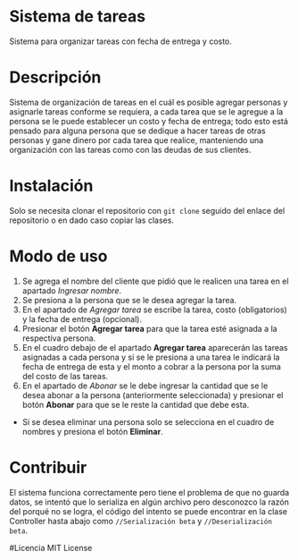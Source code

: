 # Sistema de tareas
Sistema para organizar tareas con fecha de entrega y costo.

# Descripción
Sistema de organización de tareas en el cuál es posible agregar personas y asignarle tareas conforme se requiera, a cada tarea que se le agregue a la persona se le puede establecer un costo y fecha de entrega; todo esto está pensado para alguna persona que se dedique a hacer tareas de otras personas y gane dinero por cada tarea que realice, manteniendo una organización con las tareas como con las deudas de sus clientes.

# Instalación
Solo se necesita clonar el repositorio con ``git clone`` seguido del enlace del repositorio o en dado caso copiar las clases.

# Modo de uso
1. Se agrega el nombre del cliente que pidió que le realicen una tarea en el apartado *Ingresar nombre*.
2. Se presiona a la persona que se le desea agregar la tarea.
3. En el apartado de *Agregar tarea* se escribe la tarea, costo (obligatorios) y la fecha de entrega (opcional).
4. Presionar el botón **Agregar tarea** para que la tarea esté asignada a la respectiva persona.
5. En el cuadro debajo de el apartado **Agregar tarea** aparecerán las tareas asignadas a cada persona y si se le presiona a una tarea le indicará la fecha de entrega de esta y el monto a cobrar a la persona por la suma del costo de las tareas.
6. En el apartado de *Abonar* se le debe ingresar la cantidad que se le desea abonar a la persona (anteriormente seleccionada) y presionar el botón **Abonar** para que se le reste la cantidad que debe esta.

- Si se desea eliminar una persona solo se selecciona en el cuadro de nombres y presiona el botón **Eliminar**.

# Contribuir
El sistema funciona correctamente pero tiene el problema de que no guarda datos, se intentó que lo serializa en algún archivo pero desconozco la razón del porqué no se logra, el código del intento se puede encontrar en la clase Controller hasta abajo como ``//Serialización beta`` y ``//Deserialización beta``.

#Licencia
MIT License
